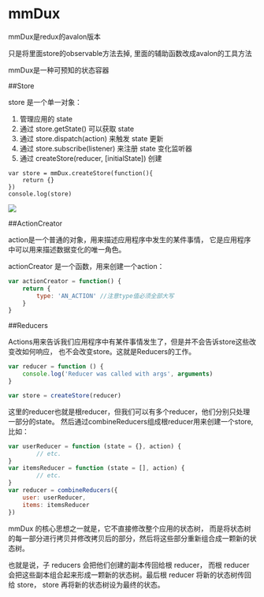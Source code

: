mmDux
=======

mmDux是redux的avalon版本

只是将里面store的observable方法去掉, 里面的辅助函数改成avalon的工具方法

mmDux是一种可预知的状态容器

##Store

store 是一个单一对象：

   1.  管理应用的 state
   2.  通过 store.getState() 可以获取 state
   3.  通过 store.dispatch(action) 来触发 state 更新
   4.  通过 store.subscribe(listener) 来注册 state 变化监听器
   5.  通过 createStore(reducer, [initialState]) 创建

```
var store = mmDux.createStore(function(){
    return {}
})
console.log(store)

```
![](./store.png)

##ActionCreator

action是一个普通的对象，用来描述应用程序中发生的某件事情，
它是应用程序中可以用来描述数据变化的唯一角色。

actionCreator 是一个函数，用来创建一个action：
```javascript
var actionCreator = function() {
    return {
        type: 'AN_ACTION' //注意type值必须全部大写
    }
}
```

##Reducers

Actions用来告诉我们应用程序中有某件事情发生了，但是并不会告诉store这些改变改如何响应，
也不会改变store。这就是Reducers的工作。
```javascript
var reducer = function () {
    console.log('Reducer was called with args', arguments)
}

var store = createStore(reducer)
```

这里的reducer也就是根reducer，但我们可以有多个reducer，他们分别只处理一部分的state。
然后通过combineReducers组成根reducer用来创建一个store, 比如：
```javascript
var userReducer = function (state = {}, action) {
        // etc.
}
var itemsReducer = function (state = [], action) {
        // etc.
}
var reducer = combineReducers({
    user: userReducer,
    items: itemsReducer
})
```

mmDux 的核心思想之一就是，它不直接修改整个应用的状态树，
而是将状态树的每一部分进行拷贝并修改拷贝后的部分，然后将这些部分重新组合成一颗新的状态树。

也就是说，子 reducers 会把他们创建的副本传回给根 reducer，
而根 reducer 会把这些副本组合起来形成一颗新的状态树。最后根 reducer 将新的状态树传回给 store，
store 再将新的状态树设为最终的状态。

